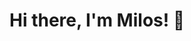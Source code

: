 # Hi there, I'm Milos! 👋
<!--<img align="left" width="47%" src="https://github-readme-stats.vercel.app/api?username=skolsic993&show_icons=true&theme=transparent" />

<img align="left" width="47%" src="https://github-readme-stats.vercel.app/api/top-langs/?username=skolsic993&hide=php,css&theme=transparent&hide_progress=true" />-->

<!--<img align="left" alt="HTML" src="https://img.shields.io/badge/html5-%23E34F26.svg?style=for-the-badge&logo=html5&logoColor=white" />
<img align="left" alt="CSS" src="https://img.shields.io/badge/css3-%231572B6.svg?style=for-the-badge&logo=css3&logoColor=white" />
<img alt="Sass" src="https://img.shields.io/badge/SASS-hotpink.svg?style=for-the-badge&logo=SASS&logoColor=white" />
<img align="left" alt="JavaScript" src="https://img.shields.io/badge/javascript-%23323330.svg?style=for-the-badge&logo=javascript&logoColor=%23F7DF1E" />
<img alt="Typescript" src="https://img.shields.io/badge/typescript-%23007ACC.svg?style=for-the-badge&logo=typescript&logoColor=white" />

<img align="left" alt="Angular" src="https://img.shields.io/badge/angular-%23DD0031.svg?style=for-the-badge&logo=angular&logoColor=white" />
<img align="left" alt="React" src="https://img.shields.io/badge/react-%2320232a.svg?style=for-the-badge&logo=react&logoColor=%2361DAFB" />
<img align="left" alt="Vue" src="https://img.shields.io/badge/vuejs-%2335495e.svg?style=for-the-badge&logo=vuedotjs&logoColor=%234FC08D" />
<img align="left" alt="Nextjs" src="https://img.shields.io/badge/Next-black?style=for-the-badge&logo=next.js&logoColor=white" />
<img alt="Nuxtjs" src="https://img.shields.io/badge/Nuxt-002E3B?style=for-the-badge&logo=nuxtdotjs&logoColor=#00DC82" />

<img align="left" alt="ReactNative" src="https://img.shields.io/badge/react_native-%2320232a.svg?style=for-the-badge&logo=react&logoColor=%2361DAFB" />
<img alt="Ionic" src="https://img.shields.io/badge/Ionic-%233880FF.svg?style=for-the-badge&logo=Ionic&logoColor=white" />

<img align="left" alt="RxJs" src="https://img.shields.io/badge/rxjs-%23B7178C.svg?style=for-the-badge&logo=reactivex&logoColor=white" />
<img align="left" alt="Chart" src="https://img.shields.io/badge/chart.js-F5788D.svg?style=for-the-badge&logo=chart.js&logoColor=white" />
<img align="left" alt="Electron" src="https://img.shields.io/badge/Electron-191970?style=for-the-badge&logo=Electron&logoColor=white" />
<img align="left" alt="Jquery" src="https://img.shields.io/badge/jquery-%230769AD.svg?style=for-the-badge&logo=jquery&logoColor=white" />
<img alt="Angular" src="https://img.shields.io/badge/Nuxt-002E3B?style=for-the-badge&logo=nuxtdotjs&logoColor=#00DC82" />

<img align="left" alt="Bootstrap" src="https://img.shields.io/badge/bootstrap-%23563D7C.svg?style=for-the-badge&logo=bootstrap&logoColor=white" />
<img align="left" alt="Tailwind" src="https://img.shields.io/badge/tailwindcss-%2338B2AC.svg?style=for-the-badge&logo=tailwind-css&logoColor=white" />
<img align="left" alt="Chakra" src="https://img.shields.io/badge/chakra-%234ED1C5.svg?style=for-the-badge&logo=chakraui&logoColor=white" />
<img alt="Ant Design" src="https://img.shields.io/badge/-AntDesign-%230170FE?style=for-the-badge&logo=ant-design&logoColor=white" />

<img align="left" alt="GitHub" src="https://img.shields.io/badge/github-%23121011.svg?style=for-the-badge&logo=github&logoColor=white" />
<img align="left" alt="GitLab" src="https://img.shields.io/badge/gitlab-%23181717.svg?style=for-the-badge&logo=gitlab&logoColor=white" />
<img align="left" alt="Jenkins" src="https://img.shields.io/badge/jenkins-%232C5263.svg?style=for-the-badge&logo=jenkins&logoColor=white" />
<img align="left" alt="Supabase" src="https://img.shields.io/badge/Supabase-3ECF8E?style=for-the-badge&logo=supabase&logoColor=white" />
<img align="left" alt="MongoDB" src="https://img.shields.io/badge/MongoDB-%234ea94b.svg?style=for-the-badge&logo=mongodb&logoColor=white" />
<img align="left" alt="Firebase" src="https://img.shields.io/badge/firebase-%23039BE5.svg?style=for-the-badge&logo=firebase" />
<img alt="Docker" src="https://img.shields.io/badge/docker-%230db7ed.svg?style=for-the-badge&logo=docker&logoColor=white" />
-->





